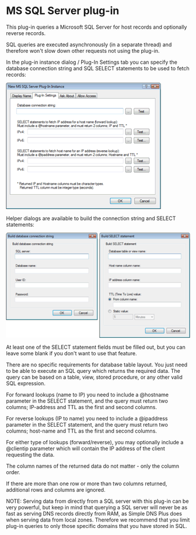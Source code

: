 ﻿---
category: 8
frontpage: false
comments: true
refs: 110,182
created-utc: 2019-01-01
modified-utc: 2020-01-08
---
# MS SQL Server plug-in

This plug-in queries a Microsoft SQL Server for host records and optionally reverse records.

SQL queries are executed asynchronously (in a separate thread) and therefore won't slow down other requests not using the plug-in.

In the plug-in instance dialog / Plug-In Settings tab you can specify the database connection string and SQL SELECT statements to be used to fetch records:

![](img/181/1.png)

Helper dialogs are available to build the connection string and SELECT statements:

![](img/181/2.png)

At least one of the SELECT statement fields must be filled out, but you can leave some blank if you don't want to use that feature.

There are no specific requirements for database table layout. You just need to be able to execute an SQL query which returns the required data. The query can be based on a table, view, stored procedure, or any other valid SQL expression.

For forward lookups (name to IP) you need to include a @hostname parameter in the SELECT statement, and the query must return two columns; IP-address and TTL as the first and second columns.

For reverse lookups (IP to name) you need to include a @ipaddress parameter in the SELECT statement, and the query must return two columns; host-name and TTL as the first and second columns.

For either type of lookups (forward/reverse), you may optionally include a @clientip parameter which will contain the IP address of the client requesting the data.

The column names of the returned data do not matter - only the column order.

If there are more than one row or more than two columns returned, additional rows and columns are ignored.

NOTE: Serving data from directly from a SQL server with this plug-in can be very powerful, but keep in mind that querying a SQL server will never be as fast as serving DNS records directly from RAM, as Simple DNS Plus does when serving data from local zones. Therefore we recommend that you limit plug-in queries to only those specific domains that you have stored in SQL.

